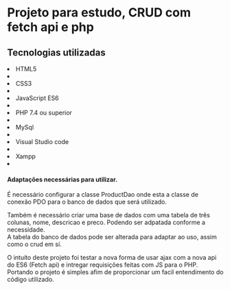 <h1>Projeto para estudo, CRUD com fetch api e php</h1>

<h2>Tecnologias utilizadas</h2>

<li>HTML5<li>
<li>CSS3<li>
<li>JavaScript ES6<li>
<li>PHP 7.4 ou superior<li>
<li>MySql<li>
<li>Visual Studio code<li>
<li>Xampp<li>
  
<h4>Adaptações necessárias para utilizar.</h4>
  <p>É necessário configurar a classe ProductDao onde esta a classe de conexão PDO para o banco de dados que será utilizado.</p>
  <p>Também é necessário criar uma base de dados com uma tabela de três colunas, nome, descricao e preco. Podendo ser adpatada conforme a necessidade.</br>
  A tabela do banco de dados pode ser alterada para adaptar ao uso, assim como o crud em sí.</p>
  
  <p>O intuíto deste projeto foi testar a nova forma de usar ajax com a nova api do ES6 (Fetch api) e intregar requisições feitas com JS para o PHP.</br>
  Portando o projeto é simples afim de proporcionar um facil entendimento do código utilizado.</p>
